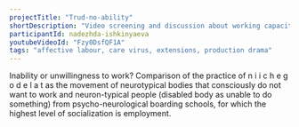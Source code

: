 ```yaml
---
projectTitle: "Trud-no-ability"
shortDescription: "Video screening and discussion about working capacity and possible socialization through the work of people living in psycho-neurological boarding schools in St. Petersburg and Minsk."
participantId: nadezhda-ishkinyaeva
youtubeVideoId: "Fzy0DsfQF1A"
tags: "affective labour, care virus, extensions, production drama"
---
```

Inability or unwillingness to work? Comparison of the practice of n i i c h e g o d e l a t  as the movement of neurotypical bodies that consciously do not want to work and neuron-typical people (disabled body as unable to do something) from  psycho-neurological boarding schools, for which the highest level of socialization is employment.
